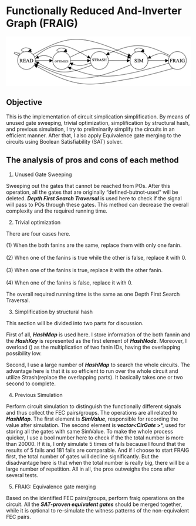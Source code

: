 # Functionally Reduced And-Inverter Graph (FRAIG)

<img src="https://github.com/PierreSue/FRAIG/blob/master/Diagram.png">

## Objective

This is the implementation of circuit simplication simplification. By means of unused gate sweeping, trivial optimization, simplification by structural hash, and previous simulation, I try to preliminarily simplify the circuits in an efficient manner. After that, I also apply Equivalence gate merging to the circuits using Boolean Satisfiability (SAT) solver. 

## The analysis of pros and cons of each method
1. Unused Gate Sweeping

Sweeping out the gates that cannot be reached from POs. After this operation, all the gates that are originally “defined-butnot-used” will be deleted. ***Depth First Search Traversal*** is used here to check if the signal will pass to POs through these gates. This method can decrease the overall complexity and the required running time.

2. Trivial optimization

There are four cases here. 

(1) When the both fanins are the same, replace them with only one fanin. <br></br> (2) When one of the fanins is true while the other is false, replace it with 0. <br></br> (3) When one of the fanins is true, replace it with the other fanin. <br></br> (4) When one of the fanins is false, replace it with 0.

The overall required running time is the same as one Depth First Search Traversal.

3. Simplification by structural hash

This section will be divided into two parts for discussion.

First of all, ***HashMap*** is used here. I store information of the both fannin and the ***HashKey*** is represented as the first element of ***HashNode***. Moreover, I overload () as the multiplication of two fanin IDs, having the overlapping possibility low.

Second, I use a large number of ***HashMap*** to search the whole circuits. The advantage here is that it is so efficient to run over the whole circuit and utilize Strash(replace the overlapping parts). It basically takes one or two second to complete.

4. Previous Simulation

Perform circuit simulation to distinguish the functionally different signals and thus collect the FEC pairs/groups. The operations are all related to ***HashMap***. The first element is ***SimValue***, responsible for recording the value after simulation. The second element is ***vector<CirGate* >***, used for storing all the gates with same SimValue. To make the whole process quicker, I use a bool number here to check if the the total number is more than 20000. If it is, I only simulate 5 times of fails because I found that the results of 5 fails and 181 fails are comparable. And if I choose to start FRAIG first, the total number of gates will decline significantly. But the disadvantage here is that when the total number is really big, there will be a large number of repetition. All in all, the pros outweighs the cons after several tests.

5. FRAIG: Equivalence gate merging

Based on the identified FEC pairs/groups, perform fraig operations on the circuit. All the ***SAT-proven equivalent gates*** should be merged together, while it is optional to re-simulate the witness patterns of the non-equivalent FEC pairs. 
